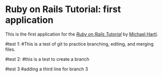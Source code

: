 # Ruby on Rails Tutorial: first application

This is the first application for the
[*Ruby on Rails Tutorial*](http://railstutorial.org/)
by [Michael Hartl](http://michaelhartl.com/).

#test 1:
#This is a test of git to practice branching, editing, and merging files.

#test 2:
#this is a test to create a branch

#test 3
#adding a third line for branch 3
